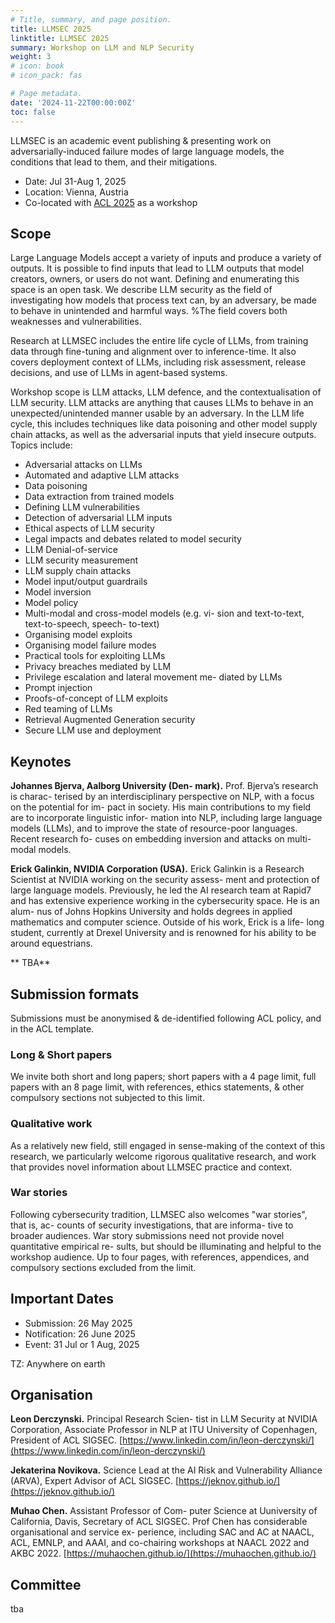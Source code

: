 ```yaml
---
# Title, summary, and page position.
title: LLMSEC 2025
linktitle: LLMSEC 2025
summary: Workshop on LLM and NLP Security
weight: 3
# icon: book
# icon_pack: fas

# Page metadata.
date: '2024-11-22T00:00:00Z'
toc: false
---
```


LLMSEC is an academic event publishing & presenting work on adversarially-induced failure modes of large language models, the conditions that lead to them, and their mitigations. 

* Date: Jul 31-Aug 1, 2025
* Location: Vienna, Austria 
* Co-located with [ACL 2025](https://2025.aclweb.org/) as a workshop

## Scope

Large Language Models accept a variety of inputs and produce a variety of outputs. It is possible to find inputs that lead to LLM outputs that model creators, owners, or users do not want. Defining and enumerating this space is an open task. We describe LLM security as the field of investigating how models that process text can, by an adversary, be made to behave in unintended and harmful ways. %The field covers both weaknesses and vulnerabilities.

Research at LLMSEC includes the entire life cycle of LLMs, from training data through fine-tuning and alignment over to inference-time. It also covers deployment context of LLMs, including risk assessment, release decisions, and use of LLMs in agent-based systems.


Workshop scope is LLM attacks, LLM defence,
and the contextualisation of LLM security. LLM
attacks are anything that causes LLMs to behave
in an unexpected/unintended manner usable by an
adversary. In the LLM life cycle, this includes
techniques like data poisoning and other model
supply chain attacks, as well as the adversarial
inputs that yield insecure outputs. Topics include:

* Adversarial attacks on LLMs
* Automated and adaptive LLM attacks
* Data poisoning
* Data extraction from trained models
* Defining LLM vulnerabilities
* Detection of adversarial LLM inputs
* Ethical aspects of LLM security
* Legal impacts and debates related to model
security
* LLM Denial-of-service
* LLM security measurement
* LLM supply chain attacks
* Model input/output guardrails
* Model inversion
* Model policy
* Multi-modal and cross-model models (e.g. vi-
sion and text-to-text, text-to-speech, speech-
to-text)
* Organising model exploits
* Organising model failure modes
* Practical tools for exploiting LLMs
* Privacy breaches mediated by LLM
* Privilege escalation and lateral movement me-
diated by LLMs
* Prompt injection
* Proofs-of-concept of LLM exploits
* Red teaming of LLMs
* Retrieval Augmented Generation security
* Secure LLM use and deployment

## Keynotes

**Johannes Bjerva, Aalborg University (Den-
mark).** Prof. Bjerva’s research is charac-
terised by an interdisciplinary perspective on
NLP, with a focus on the potential for im-
pact in society. His main contributions to
my field are to incorporate linguistic infor-
mation into NLP, including large language
models (LLMs), and to improve the state of
resource-poor languages. Recent research fo-
cuses on embedding inversion and attacks on
multi-modal models.

**Erick Galinkin, NVIDIA Corporation
(USA).** Erick Galinkin is a Research Scientist
at NVIDIA working on the security assess-
ment and protection of large language models.
Previously, he led the AI research team at
Rapid7 and has extensive experience working
in the cybersecurity space. He is an alum-
nus of Johns Hopkins University and holds
degrees in applied mathematics and computer
science. Outside of his work, Erick is a life-
long student, currently at Drexel University
and is renowned for his ability to be around
equestrians.

** TBA**

## Submission formats

Submissions must be anonymised & de-identified following ACL policy, and in the ACL template.

### Long & Short papers
We invite both short and long papers; short papers with a 4 page limit,
full papers with an 8 page limit, with references,
ethics statements, & other compulsory sections not
subjected to this limit.

### Qualitative work
As a relatively new field,
still engaged in sense-making of the context of
this research, we particularly welcome rigorous
qualitative research, and work that provides novel
information about LLMSEC practice and context.


### War stories
Following cybersecurity tradition,
LLMSEC also welcomes "war stories", that is, ac-
counts of security investigations, that are informa-
tive to broader audiences. War story submissions
need not provide novel quantitative empirical re-
sults, but should be illuminating and helpful to the
workshop audience. Up to four pages, with references, appendices, and compulsory sections excluded from the limit.

## Important Dates

* Submission: 26 May 2025
* Notification: 26 June 2025
* Event: 31 Jul or 1 Aug, 2025

TZ: Anywhere on earth


## Organisation

**Leon Derczynski.** Principal Research Scien-
tist in LLM Security at NVIDIA Corporation,
Associate Professor in NLP at ITU University
of Copenhagen, President of ACL SIGSEC. [https://www.linkedin.com/in/leon-derczynski/](https://www.linkedin.com/in/leon-derczynski/)

**Jekaterina Novikova.** Science Lead at the
AI Risk and Vulnerability Alliance (ARVA),
Expert Advisor of ACL SIGSEC. [https://jeknov.github.io/](https://jeknov.github.io/)

**Muhao Chen.** Assistant Professor of Com-
puter Science at Uuniversity of California,
Davis, Secretary of ACL SIGSEC. Prof Chen
has considerable organisational and service ex-
perience, including SAC and AC at NAACL,
ACL, EMNLP, and AAAI, and co-chairing
workshops at NAACL 2022 and AKBC 2022.
[https://muhaochen.github.io/](https://muhaochen.github.io/)


## Committee

tba
